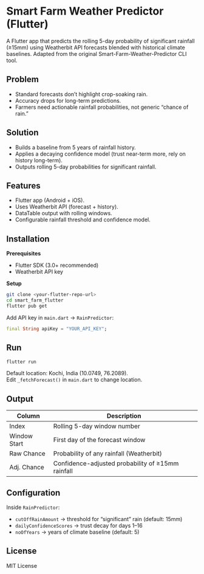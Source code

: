 # Smart Farm Weather Predictor (Flutter)

A Flutter app that predicts the rolling 5-day probability of significant rainfall (≥15mm) using Weatherbit API forecasts blended with historical climate baselines. Adapted from the original Smart-Farm-Weather-Predictor CLI tool.

## Problem

- Standard forecasts don’t highlight crop-soaking rain.
- Accuracy drops for long-term predictions.
- Farmers need actionable rainfall probabilities, not generic “chance of rain.”

## Solution

- Builds a baseline from 5 years of rainfall history.
- Applies a decaying confidence model (trust near-term more, rely on history long-term).
- Outputs rolling 5-day probabilities for significant rainfall.

## Features

- Flutter app (Android + iOS).
- Uses Weatherbit API (forecast + history).
- DataTable output with rolling windows.
- Configurable rainfall threshold and confidence model.

## Installation

**Prerequisites**

- Flutter SDK (3.0+ recommended)
- Weatherbit API key

**Setup**

```bash
git clone <your-flutter-repo-url>
cd smart_farm_flutter
flutter pub get
```

Add API key in `main.dart` → `RainPredictor`:

```dart
final String apiKey = "YOUR_API_KEY";
```

## Run

```bash
flutter run
```

Default location: Kochi, India (10.0749, 76.2089).  
Edit `_fetchForecast()` in `main.dart` to change location.

## Output

| Column       | Description                                       |
| ------------ | ------------------------------------------------- |
| Index        | Rolling 5-day window number                       |
| Window Start | First day of the forecast window                  |
| Raw Chance   | Probability of any rainfall (Weatherbit)          |
| Adj. Chance  | Confidence-adjusted probability of ≥15mm rainfall |

## Configuration

Inside `RainPredictor`:

- `cutOffRainAmount` → threshold for “significant” rain (default: 15mm)
- `dailyConfidenceScores` → trust decay for days 1–16
- `noOfYears` → years of climate baseline (default: 5)

## License

MIT License
